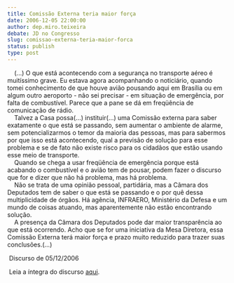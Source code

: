 ```yaml
---
title: Comissão Externa teria maior força
date: 2006-12-05 22:00:00
author: dep.miro.teixeira
debate: JD no Congresso
slug: comissao-externa-teria-maior-forca
status: publish 
type: post
---
```


    (...) O que está acontecendo com a segurança no transporte aéreo é muitíssimo grave. Eu estava agora acompanhando o noticiário, quando tomei conhecimento de que houve avião pousando aqui em Brasília ou em algum outro aeroporto - não sei precisar - em situação de emergência, por falta de combustível. Parece que a pane se dá em freqüência de comunicação de rádio.   
    Talvez a Casa possa(...) instituir(...) uma Comissão externa para saber exatamente o que está se passando, sem aumentar o ambiente de alarme, sem potencializarmos o temor da maioria das pessoas, mas para sabermos por que isso está acontecendo, qual a previsão de solução para esse problema e se de fato não existe risco para os cidadãos que estão usando esse meio de transporte.   
    Quando se chega a usar freqüência de emergência porque está acabando o combustível e o avião tem de pousar, podem fazer o discurso que for e dizer que não há problema, mas há problema.   
    Não se trata de uma opinião pessoal, partidária, mas a Câmara dos Deputados tem de saber o que está se passando e o por quê dessa multiplicidade de órgãos. Há agência, INFRAERO, Ministério da Defesa e um mundo de coisas atuando, mas aparentemente não estão encontrando solução.   
    A presença da Câmara dos Deputados pode dar maior transparência ao que está ocorrendo. Acho que se for uma iniciativa da Mesa Diretora, essa Comissão Externa terá maior força e prazo muito reduzido para trazer suas conclusões.(...)  
  
 Discurso de 05/12/2006  
  
 Leia a íntegra do discurso [aqui](http://www.camara.gov.br/internet/plenario/notas/ordinari/v051206.pdf).

